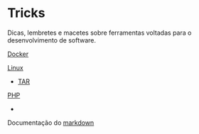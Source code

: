 # Tricks
Dicas, lembretes e macetes sobre ferramentas voltadas para o desenvolvimento de software.

[Docker](/docker/index.md)

[Linux](linux/index.md)
  * [TAR](linux/index.md#tar)

[PHP](php/index.md)

-

Documentação do [markdown](https://github.com/adam-p/markdown-here/wiki/Markdown-Cheatsheet)
